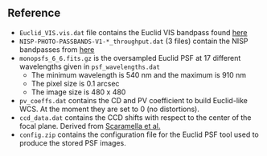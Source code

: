 ## Reference

* `Euclid_VIS.vis.dat` file contains the Euclid VIS bandpass found [here](http://svo2.cab.inta-csic.es/svo/theory/fps3/index.php?mode=browse&gname=Euclid&gname2=VIS&asttype=)
* `NISP-PHOTO-PASSBANDS-V1-*_throughput.dat` (3 files) contain the NISP bandpasses from [here](https://euclid.esac.esa.int/msp/refdata/nisp/NISP-PHOTO-PASSBANDS-V1)
* `monopsfs_6_6.fits.gz` is the oversampled Euclid PSF at 17 different wavelengths given in `psf_wavelengths.dat`
    - The minimum wavelength is 540 nm and the maximum is 910 nm
    - The pixel size is 0.1 arcsec
    - The image size is 480 x 480
* `pv_coeffs.dat` contains the CD and PV coefficient to build Euclid-like WCS. At the moment they are set to 0 (no distortions).
* `ccd_data.dat` contains the CCD shifts with respect to the center of the focal plane. Derived from [Scaramella et al.](https://arxiv.org/abs/2108.01201)
* `config.zip` contains the configuration file for the Euclid PSF tool used to produce the stored PSF images.
